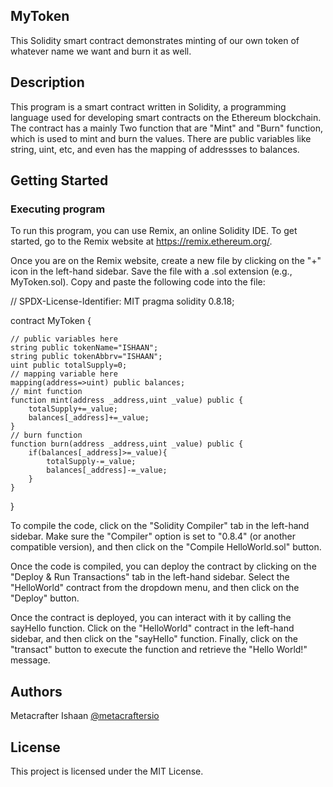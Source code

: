 ## MyToken

This Solidity smart contract demonstrates minting of our own token of whatever name we want and burn it as well.

## Description

This program is a smart contract written in Solidity, a programming language used for developing smart contracts on the Ethereum blockchain. The contract has a mainly Two function that are "Mint" and "Burn" function, which is used to mint and burn the values. There are public variables like string, uint, etc, and even has the mapping of addressses to balances.

## Getting Started

### Executing program

To run this program, you can use Remix, an online Solidity IDE. To get started, go to the Remix website at https://remix.ethereum.org/.

Once you are on the Remix website, create a new file by clicking on the "+" icon in the left-hand sidebar. Save the file with a .sol extension (e.g., MyToken.sol). Copy and paste the following code into the file:

// SPDX-License-Identifier: MIT
pragma solidity 0.8.18;

contract MyToken {

    // public variables here
    string public tokenName="ISHAAN";
    string public tokenAbbrv="ISHAAN";
    uint public totalSupply=0;
    // mapping variable here
    mapping(address=>uint) public balances;
    // mint function
    function mint(address _address,uint _value) public {
        totalSupply+=_value;
        balances[_address]+=_value;
    }
    // burn function
    function burn(address _address,uint _value) public {
        if(balances[_address]>=_value){
            totalSupply-=_value;
            balances[_address]-=_value;
        }
    }

}



To compile the code, click on the "Solidity Compiler" tab in the left-hand sidebar. Make sure the "Compiler" option is set to "0.8.4" (or another compatible version), and then click on the "Compile HelloWorld.sol" button.

Once the code is compiled, you can deploy the contract by clicking on the "Deploy & Run Transactions" tab in the left-hand sidebar. Select the "HelloWorld" contract from the dropdown menu, and then click on the "Deploy" button.

Once the contract is deployed, you can interact with it by calling the sayHello function. Click on the "HelloWorld" contract in the left-hand sidebar, and then click on the "sayHello" function. Finally, click on the "transact" button to execute the function and retrieve the "Hello World!" message.

## Authors

Metacrafter Ishaan
[@metacraftersio](https://twitter.com/metacraftersio)


## License

This project is licensed under the MIT License.
